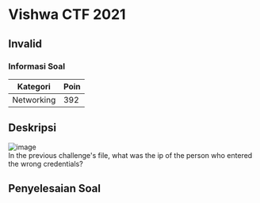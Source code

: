 # Vishwa CTF 2021
## Invalid
### Informasi Soal
| Kategori | Poin |
|----------|------|
| Networking | 392 |

## Deskripsi
![image]()\
In the previous challenge's file, what was the ip of the person who entered the wrong credentials?

## Penyelesaian Soal
